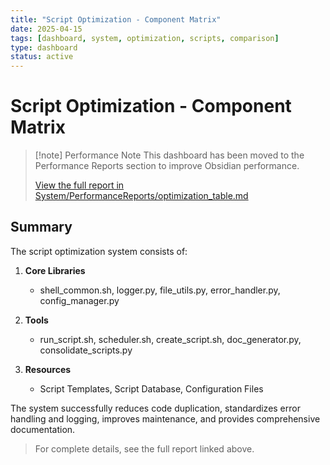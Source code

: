 ```yaml
---
title: "Script Optimization - Component Matrix"
date: 2025-04-15
tags: [dashboard, system, optimization, scripts, comparison]
type: dashboard
status: active
---
```


# Script Optimization - Component Matrix

> [!note] Performance Note
> This dashboard has been moved to the Performance Reports section to improve Obsidian performance.
> 
> [View the full report in System/PerformanceReports/optimization_table.md](../../System/PerformanceReports/optimization_table.md)

## Summary

The script optimization system consists of:

1. **Core Libraries**
   - shell_common.sh, logger.py, file_utils.py, error_handler.py, config_manager.py

2. **Tools**
   - run_script.sh, scheduler.sh, create_script.sh, doc_generator.py, consolidate_scripts.py

3. **Resources**
   - Script Templates, Script Database, Configuration Files

The system successfully reduces code duplication, standardizes error handling and logging, improves maintenance, and provides comprehensive documentation.

> For complete details, see the full report linked above.